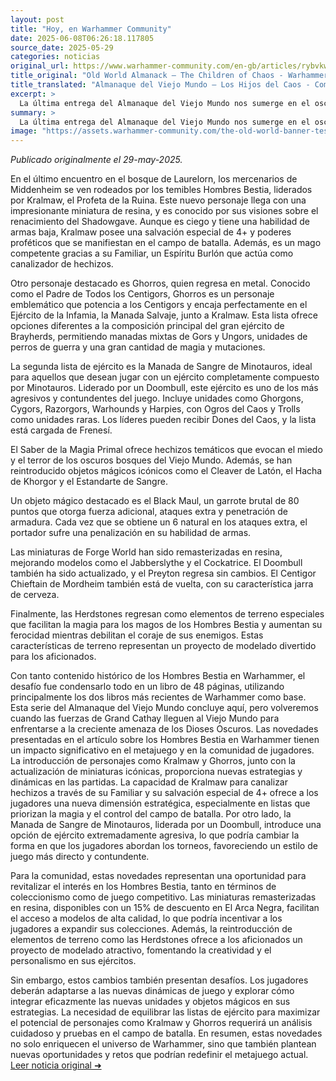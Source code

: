 ```yaml
---
layout: post
title: "Hoy, en Warhammer Community"
date: 2025-06-08T06:26:18.117805
source_date: 2025-05-29
categories: noticias
original_url: https://www.warhammer-community.com/en-gb/articles/rybvkwfs/old-world-almanack-the-children-of-chaos/
title_original: "Old World Almanack – The Children of Chaos - Warhammer Community"
title_translated: "Almanaque del Viejo Mundo – Los Hijos del Caos - Comunidad Warhammer"
excerpt: >
  La última entrega del Almanaque del Viejo Mundo nos sumerge en el oscuro y fascinante universo de Warhammer, presentando a los Hijos del Caos. En esta ocasión, los temidos Hombres Bestia vuelven a la carga con nuevos personajes y miniaturas, como Kralmaw, el Profeta de la Ruina, y Ghorros, el Padre de Todos los Centigors. Con un enfoque en la magia primigenia y las listas de ejércitos agresivos, esta actualización promete intensas batallas y estrategias innovadoras. Los jugadores están invitados a compartir sus experiencias y resultados, enriqueciendo la comunidad con relatos de sus épicas confrontaciones. ¡Prepárate para un viaje lleno de caos y aventura!
summary: >
  La última entrega del Almanaque del Viejo Mundo nos sumerge en el oscuro y fascinante universo de Warhammer, presentando a los Hijos del Caos. En esta ocasión, los temidos Hombres Bestia vuelven a la carga con nuevos personajes y miniaturas, como Kralmaw, el Profeta de la Ruina, y Ghorros, el Padre de Todos los Centigors. Con un enfoque en la magia primigenia y las listas de ejércitos agresivos, esta actualización promete intensas batallas y estrategias innovadoras. Los jugadores están invitados a compartir sus experiencias y resultados, enriqueciendo la comunidad con relatos de sus épicas confrontaciones. ¡Prepárate para un viaje lleno de caos y aventura!
image: "https://assets.warhammer-community.com/the-old-world-banner-test.jpg"
---
```


*Publicado originalmente el 29-may-2025.*

En el último encuentro en el bosque de Laurelorn, los mercenarios de Middenheim se ven rodeados por los temibles Hombres Bestia, liderados por Kralmaw, el Profeta de la Ruina. Este nuevo personaje llega con una impresionante miniatura de resina, y es conocido por sus visiones sobre el renacimiento del Shadowgave. Aunque es ciego y tiene una habilidad de armas baja, Kralmaw posee una salvación especial de 4+ y poderes proféticos que se manifiestan en el campo de batalla. Además, es un mago competente gracias a su Familiar, un Espíritu Burlón que actúa como canalizador de hechizos.

Otro personaje destacado es Ghorros, quien regresa en metal. Conocido como el Padre de Todos los Centigors, Ghorros es un personaje emblemático que potencia a los Centigors y encaja perfectamente en el Ejército de la Infamia, la Manada Salvaje, junto a Kralmaw. Esta lista ofrece opciones diferentes a la composición principal del gran ejército de Brayherds, permitiendo manadas mixtas de Gors y Ungors, unidades de perros de guerra y una gran cantidad de magia y mutaciones.

La segunda lista de ejército es la Manada de Sangre de Minotauros, ideal para aquellos que desean jugar con un ejército completamente compuesto por Minotauros. Liderado por un Doombull, este ejército es uno de los más agresivos y contundentes del juego. Incluye unidades como Ghorgons, Cygors, Razorgors, Warhounds y Harpies, con Ogros del Caos y Trolls como unidades raras. Los líderes pueden recibir Dones del Caos, y la lista está cargada de Frenesí.

El Saber de la Magia Primal ofrece hechizos temáticos que evocan el miedo y el terror de los oscuros bosques del Viejo Mundo. Además, se han reintroducido objetos mágicos icónicos como el Cleaver de Latón, el Hacha de Khorgor y el Estandarte de Sangre.

Un objeto mágico destacado es el Black Maul, un garrote brutal de 80 puntos que otorga fuerza adicional, ataques extra y penetración de armadura. Cada vez que se obtiene un 6 natural en los ataques extra, el portador sufre una penalización en su habilidad de armas.

Las miniaturas de Forge World han sido remasterizadas en resina, mejorando modelos como el Jabberslythe y el Cockatrice. El Doombull también ha sido actualizado, y el Preyton regresa sin cambios. El Centigor Chieftain de Mordheim también está de vuelta, con su característica jarra de cerveza.

Finalmente, las Herdstones regresan como elementos de terreno especiales que facilitan la magia para los magos de los Hombres Bestia y aumentan su ferocidad mientras debilitan el coraje de sus enemigos. Estas características de terreno representan un proyecto de modelado divertido para los aficionados. 

Con tanto contenido histórico de los Hombres Bestia en Warhammer, el desafío fue condensarlo todo en un libro de 48 páginas, utilizando principalmente los dos libros más recientes de Warhammer como base. Esta serie del Almanaque del Viejo Mundo concluye aquí, pero volveremos cuando las fuerzas de Grand Cathay lleguen al Viejo Mundo para enfrentarse a la creciente amenaza de los Dioses Oscuros.
Las novedades presentadas en el artículo sobre los Hombres Bestia en Warhammer tienen un impacto significativo en el metajuego y en la comunidad de jugadores. La introducción de personajes como Kralmaw y Ghorros, junto con la actualización de miniaturas icónicas, proporciona nuevas estrategias y dinámicas en las partidas. La capacidad de Kralmaw para canalizar hechizos a través de su Familiar y su salvación especial de 4+ ofrece a los jugadores una nueva dimensión estratégica, especialmente en listas que priorizan la magia y el control del campo de batalla. Por otro lado, la Manada de Sangre de Minotauros, liderada por un Doombull, introduce una opción de ejército extremadamente agresiva, lo que podría cambiar la forma en que los jugadores abordan los torneos, favoreciendo un estilo de juego más directo y contundente.

Para la comunidad, estas novedades representan una oportunidad para revitalizar el interés en los Hombres Bestia, tanto en términos de coleccionismo como de juego competitivo. Las miniaturas remasterizadas en resina, disponibles con un 15% de descuento en El Arca Negra, facilitan el acceso a modelos de alta calidad, lo que podría incentivar a los jugadores a expandir sus colecciones. Además, la reintroducción de elementos de terreno como las Herdstones ofrece a los aficionados un proyecto de modelado atractivo, fomentando la creatividad y el personalismo en sus ejércitos.

Sin embargo, estos cambios también presentan desafíos. Los jugadores deberán adaptarse a las nuevas dinámicas de juego y explorar cómo integrar eficazmente las nuevas unidades y objetos mágicos en sus estrategias. La necesidad de equilibrar las listas de ejército para maximizar el potencial de personajes como Kralmaw y Ghorros requerirá un análisis cuidadoso y pruebas en el campo de batalla. En resumen, estas novedades no solo enriquecen el universo de Warhammer, sino que también plantean nuevas oportunidades y retos que podrían redefinir el metajuego actual.
[Leer noticia original ➜](https://www.warhammer-community.com/en-gb/articles/rybvkwfs/old-world-almanack-the-children-of-chaos/)
